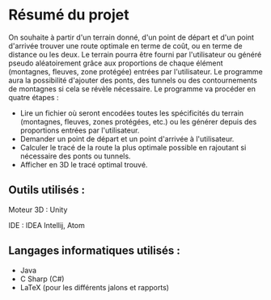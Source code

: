 # Résumé du projet

On souhaite à partir d'un terrain donné, d'un point de départ et d'un point d'arrivée trouver une route optimale en terme de coût, ou en terme de distance ou les deux.
Le terrain pourra être fourni par l'utilisateur ou généré pseudo aléatoirement grâce aux proportions de chaque élément (montagnes, fleuves, zone protégée) entrées par l'utilisateur.
Le programme aura la possibilité d'ajouter des ponts, des tunnels ou des contournements de montagnes si cela se révèle nécessaire.
Le programme va procéder en quatre étapes :
- Lire un fichier où seront encodées toutes les spécificités du terrain (montagnes, fleuves, zones protégées, etc.) ou les générer depuis des proportions entrées par l'utilisateur.
- Demander un point de départ et un point d'arrivée à l'utilisateur.
- Calculer le tracé de la route la plus optimale possible en rajoutant si nécessaire des ponts ou tunnels.
- Afficher en 3D le tracé optimal trouvé.

## Outils utilisés :
Moteur 3D : Unity

IDE : IDEA Intellij, Atom

## Langages informatiques utilisés :
+ Java
+ C Sharp (C#)
+ LaTeX (pour les différents jalons et rapports)
